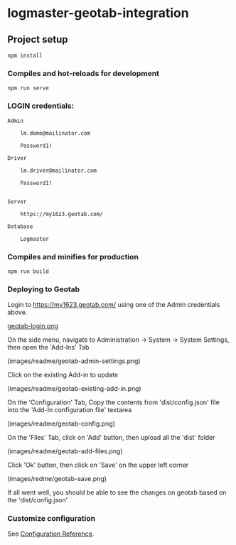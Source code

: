 # logmaster-geotab-integration

## Project setup
```
npm install
```

### Compiles and hot-reloads for development
```
npm run serve
```
### LOGIN credentials:
```
Admin

    lm.demo@mailinator.com

    Password1!

Driver

    lm.driver@mailinator.com

    Password1!


Server

    https://my1623.geotab.com/

Database

    Logmaster
```

### Compiles and minifies for production
```
npm run build
```


### Deploying to Geotab

Login to https://my1623.geotab.com/ using one of the Admin credentials above.

[geotab-login.png](images/readme/geotab-login.png)

On the side menu, navigate to Administration -> System -> System Settings, then open the 'Add-Ins' Tab

(images/readme/geotab-admin-settings.png)

Click on the existing Add-in to update

(images/readme/geotab-existing-add-in.png)

On the 'Configuration' Tab, Copy the contents from 'dist/config.json' file into the 'Add-In configuration file' textarea

(images/readme/geotab-config.png)

On the 'Files' Tab, click on 'Add' button, then upload all the 'dist' folder

(images/readme/geotab-add-files.png)

Click 'Ok' button, then click on 'Save' on the upper left corner

(images/redme/geotab-save.png)

If all went well, you should be able to see the changes on geotab based on the 'dist/config.json'


### Customize configuration
See [Configuration Reference](https://github.com/Geotab/generator-addin).
